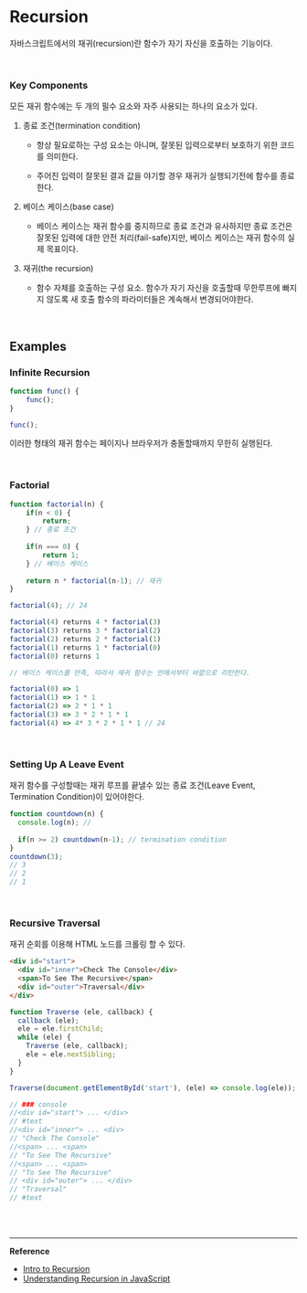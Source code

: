 # Recursion

자바스크립트에서의 재귀(recursion)란 함수가 자기 자신을 호출하는 기능이다.

<br>

### Key Components

모든 재귀 함수에는 두 개의 필수 요소와 자주 사용되는 하나의 요소가 있다.

1. 종료 조건(termination condition)

   - 항상 필요로하는 구성 요소는 아니며, 잘못된 입력으로부터 보호하기 위한 코드를 의미한다.

   - 주어진 입력이 잘못된 결과 값을 야기할 경우 재귀가 실행되기전에 함수를 종료한다.

2. 베이스 케이스(base case)

   - 베이스 케이스는 재귀 함수를 중지하므로 종료 조건과 유사하지만 종료 조건은 잘못된 입력에 대한 안전 처리(fail-safe)지만, 베이스 케이스는 재귀 함수의 실제 목표이다.

3. 재귀(the recursion)

   - 함수 자체를 호출하는 구성 요소.  함수가 자기 자신을 호출할때 무한루프에 빠지지 않도록 새 호출 함수의 파라미터들은 계속해서 변경되어야한다. 

<br>

## Examples

### Infinite Recursion

```javascript
function func() {
	func();
}

func();
```

이러한 형태의 재귀 함수는 페이지나 브라우저가 충돌할때까지 무한히 실행된다.

<br>

###  Factorial

```javascript
function factorial(n) {
	if(n < 0) {
		return;
	} // 종료 조건
	
	if(n === 0) {
		return 1;
	} // 베이스 케이스
	
	return n * factorial(n-1); // 재귀
}

factorial(4); // 24
```

```javascript
factorial(4) returns 4 * factorial(3)
factorial(3) returns 3 * factorial(2)
factorial(2) returns 2 * factorial(1)
factorial(1) returns 1 * factorial(0)
factorial(0) returns 1

// 베이스 케이스를 만족, 따라서 재귀 함수는 안에서부터 바깥으로 리턴한다.

factorial(0) => 1
factorial(1) => 1 * 1
factorial(2) => 2 * 1 * 1
factorial(3) => 3 * 2 * 1 * 1
factorial(4) => 4* 3 * 2 * 1 * 1 // 24
```

<br>

### Setting Up A Leave Event

재귀 함수를 구성할때는 재귀 루프를 끝낼수 있는 종료 조건(Leave Event, Termination Condition)이 있어야한다.

```javascript
function countdown(n) {
  console.log(n); // 
  
  if(n >= 2) countdown(n-1); // termination condition
}
countdown(3);
// 3
// 2
// 1
```

<br>

### Recursive Traversal

재귀 순회를 이용해 HTML 노드를 크롤링 할 수 있다.

```html
<div id="start">
  <div id="inner">Check The Console</div>
  <span>To See The Recursive</span>
  <div id="outer">Traversal</div>
</div>
```

```javascript
function Traverse (ele, callback) { 
  callback (ele); 
  ele = ele.firstChild; 
  while (ele) { 
    Traverse (ele, callback); 
    ele = ele.nextSibling; 
  } 
}

Traverse(document.getElementById('start'), (ele) => console.log(ele));

// ### console
//<div id="start"> ... </div>
// #text
//<div id="inner"> ... <div>
// "Check The Console"
//<span> ... <span>
// "To See The Recursive"
//<span> ... <span>
// "To See The Recursive"
// <div id="outer"> ... </div>
// "Traversal"
// #text
```

<br>

<br>


------

**Reference**

- [Intro to Recursion](https://medium.com/@newmanbradm/intro-to-recursion-984a8bd50f4b)
- [Understanding Recursion in JavaScript](https://medium.com/@zfrisch/understanding-recursion-in-javascript-992e96449e03)

